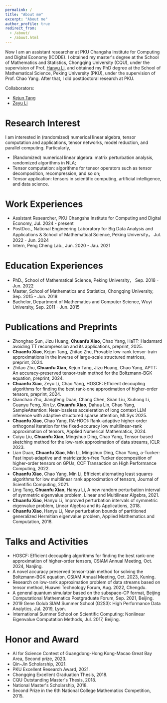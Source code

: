 ```yaml
---
permalink: /
title: "About me"
excerpt: "About me"
author_profile: true
redirect_from: 
  - /about/
  - /about.html
---
```


Now I am an assistant researcher at PKU Changsha Institute for Computing and Digital Economy (ICODE). I obtained my master's degree at the School of Mathematics and Statistics, Chongqing University (CQU), under the supervision of Prof. [Hanyu Li](https://faculty.cqu.edu.cn/HanyuLi/zh_CN/index.htm), and obtained my PhD degree at the School of Mathematical Science, Peking University (PKU), under the supervision of Prof. Chao Yang. After that, I did postdoctoral research at PKU.

Collaborators:
* [Kejun Tang](https://www.tangkejun.com/)
* [Zeyu Li](https://zeyuli.cn/)

Research Interest
======
I am interested in (randomized) numerical linear algebra, tensor computation and applications, tensor networks, model reduction, and parallel computing. Particularly,
* (Randomized) numerical linear algebra: matrix perturbation analysis, randomized algorithms in NLA;
* Tensor computation: algorithms for tensor operators such as tensor decomposition, recompression, and so on;
* Tensor application: tensors in scientific computing, artificial intelligence, and data science.

Work Experiences
======
* Assistant Researcher, PKU Changsha Institute for Computing and Digital Economy, Jul. 2024 - present
* PostDoc., National Engineering Laboratory for Big Data Analysis and Applications & School of Mathematical Science, Peking University， Jul. 2022 - Jun. 2024
* Intern, Peng Cheng Lab., Jun. 2020 - Jau. 2021

Education Experiences
======
* PhD., School of Mathematical Science, Peking University， Sep. 2018 - Jun. 2022
* Master, School of Mathematics and Statistics, Chongqing University, Sep. 2015 - Jun. 2018
* Bachelor, Department of Mathematics and Computer Science, Wuyi University, Sep. 2011 - Jun. 2015

Publications and Preprints
======
* Zhonghao Sun, Jizu Huang, **Chuanfu Xiao**, Chao Yang, HaTT: Hadamard avoiding TT recompression and its applications, preprint, 2025.
* **Chuanfu Xiao**, Kejun Tang, Zhitao Zhu, Provable low-rank tensor-train approximations in the inverse of large-scale structured matrices, preprint, 2024.
* Zhitao Zhu, **Chuanfu Xiao**, Kejun Tang, Jizu Huang, Chao Yang, APTT: An accuracy-preserved tensor-train method for the Boltzmann-BGK equation, preprint, 2024.
* **Chuanfu Xiao**, Zeyu Li, Chao Yang, HOSCF: Efficient decoupling algorithms for finding the best rank-one approximation of higher-order tensors, preprint, 2024.
* Qianchao Zhu, Jiangfeng Duan, Chang Chen, Siran Liu, Xiuhong Li, Guanyu Feng, Xin Lv, **Chuanfu Xiao**, Dahua Lin, Chao Yang, SampleAttention: Near-lossless acceleration of long context LLM inference with adaptive structured sparse attention, MLSys 2025.
* **Chuanfu Xiao**, Chao Yang, RA-HOOI: Rank-adaptive higher-order orthogonal iteration for the fixed-accuracy low multilinear-rank approximation of tensors, Applied Numerical Mathematics, 2024.
* Cuiyu Liu, **Chuanfu Xiao**, Mingshuo Ding, Chao Yang, Tensor-based sketching method for the low-rank approximation of data streams, ICLR 2023.
* Lian Duan, **Chuanfu Xiao**, Min Li, Mingshuo Ding, Chao Yang, a-Tucker: Fast input-adaptive and matricization-free Tucker decomposition of higher-order tensors on GPUs, CCF Transaction on High Performance Computing, 2022.
* **Chuanfu Xiao**, Chao Yang, Min Li, Efficient alternating least squares algorithms for low multilinear rank approximation of tensors, Journal of Scientific Computing, 2021.
* Ling Tang, **Chuanfu Xiao**, Hanyu Li, A new random perturbation interval of symmetric eigenvalue problem, Linear and Multilinear Algebra, 2021.
* **Chuanfu Xiao**, Hanyu Li, Improved perturbation intervals of symmetric eigenvalue problem, Linear Algebra and its Applications, 2018.
* **Chuanfu Xiao**, Hanyu Li, New perturbation bounds of partitioned generalized Hermitian eigenvalue problem, Applied Mathematics and Computation, 2018.

Talks and Activities
======
* HOSCF: Efficient decoupling algorithms for finding the best rank-one approximation of higher-order tensors, CSIAM Annual Meeting, Oct. 2024, Nanjing.
* A novel accuracy preserved tensor-train method for solving the Boltzmann-BGK equation, CSIAM Annual Meeting, Oct. 2023, Kuning.
* Research on low-rank approximation problem of data streams based on tensor method, Huawei Technology Forum, Aug. 2022, Chengdu.
* A general quantum simulator based on the subspace-CP format, Beijing Computational Mathematics Postgraduate Forum, Sep. 2021, Beijing.
* 2019 Gene Golub SIAM Summer School (G2S3): High Performance Data Analytics, Jul. 2019, Lyon.
* International Summer School on Scientific Computing: Nonlinear Eigenvalue Computation Methods, Jul. 2017, Beijing.

Honor and Award
======
* AI for Science Contest of Guangdong-Hong Kong-Macao Great Bay Area, Second prize, 2023.
* Qin-Jin Scholarship, 2021.
* PKU Excellent Research Award, 2021.
* Chongqing Excellent Graduation Thesis, 2018.
* CQU Outstanding Master's Thesis, 2018.
* National Master's Scholarship, 2018.
* Second Prize in the 6th National College Mathematics Competition, 2015.
